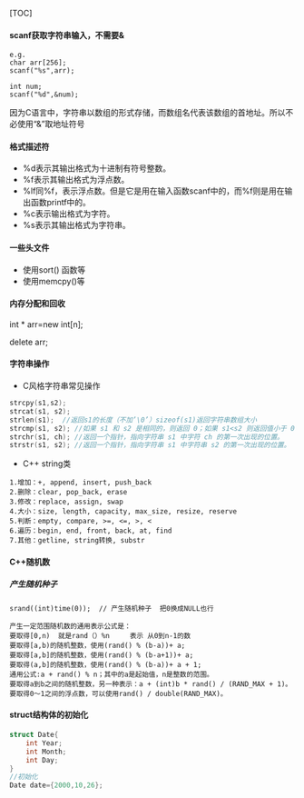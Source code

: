 [TOC]



#### scanf获取字符串输入，不需要&

```;
e.g.
char arr[256];
scanf("%s",arr);

int num;
scanf("%d",&num);
```

因为C语言中，字符串以数组的形式存储，而数组名代表该数组的首地址。所以不必使用“&”取地址符号



#### 格式描述符

- %d表示其输出格式为十进制有符号整数。
- %f表示其输出格式为浮点数。
- %lf同%f，表示浮点数。但是它是用在输入函数scanf中的，而%f则是用在输出函数printf中的。
- %c表示输出格式为字符。
- %s表示其输出格式为字符串。

#### 一些头文件

- <algorithm>  使用sort() 函数等
- <iostream>  使用memcpy()等

#### 内存分配和回收

int * arr=new int[n];

delete arr;

#### 字符串操作

- C风格字符串常见操作

```C
strcpy(s1,s2);
strcat(s1, s2);
strlen(s1);  //返回s1的长度（不加’\0’）sizeof(s1)返回字符串数组大小
strcmp(s1, s2); //如果 s1 和 s2 是相同的，则返回 0；如果 s1<s2 则返回值小于 0；如果 s1>s2 则返回值大于 0。
strchr(s1, ch); //返回一个指针，指向字符串 s1 中字符 ch 的第一次出现的位置。
strstr(s1, s2); //返回一个指针，指向字符串 s1 中字符串 s2 的第一次出现的位置。
```

- C++ string类

```
1.增加：+, append, insert, push_back
2.删除：clear, pop_back, erase
3.修改：replace, assign, swap
4.大小：size, length, capacity, max_size, resize, reserve
5.判断：empty, compare, >=, <=, >, <
6.遍历：begin, end, front, back, at, find
7.其他：getline, string转换, substr
```

#### C++随机数

##### 产生随机种子

```
srand((int)time(0));  // 产生随机种子  把0换成NULL也行
```

```
产生一定范围随机数的通用表示公式是：
要取得[0,n)  就是rand（）%n     表示 从0到n-1的数
要取得[a,b)的随机整数，使用(rand() % (b-a))+ a; 
要取得[a,b]的随机整数，使用(rand() % (b-a+1))+ a; 
要取得(a,b]的随机整数，使用(rand() % (b-a))+ a + 1; 
通用公式:a + rand() % n；其中的a是起始值，n是整数的范围。 
要取得a到b之间的随机整数，另一种表示：a + (int)b * rand() / (RAND_MAX + 1)。 
要取得0～1之间的浮点数，可以使用rand() / double(RAND_MAX)。
```

#### struct结构体的初始化

```c++
struct Date{
	int Year;
    int Month;
    int Day;
}
//初始化
Date date={2000,10,26};
```


